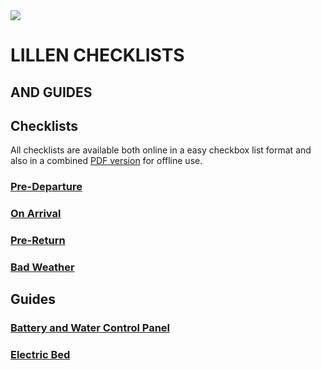 <link href="styles/custom.css" rel="stylesheet" />
<img class="center" src="https://www.avanspareparts.com.au/images/quick-links-motorhomes.png" />
<h1 class="title">LILLEN CHECKLISTS</h1>
<h2 class="subtitle">AND GUIDES</h2>

## Checklists

All checklists are available both online in a easy checkbox list 
format and also in a combined [PDF version](docs/lillen-checklist.pdf) 
for offline use.

### [Pre-Departure](Checklists/pre-departure.md) 
### [On Arrival](Checklists/on-arrival.md)
### [Pre-Return](Checklists/pre-return.md)
### [Bad Weather](Checklists/bad-weather.md)

## Guides
### [Battery and Water Control Panel](guides/control-panel.md)
### [Electric Bed](guides/bed.md)
